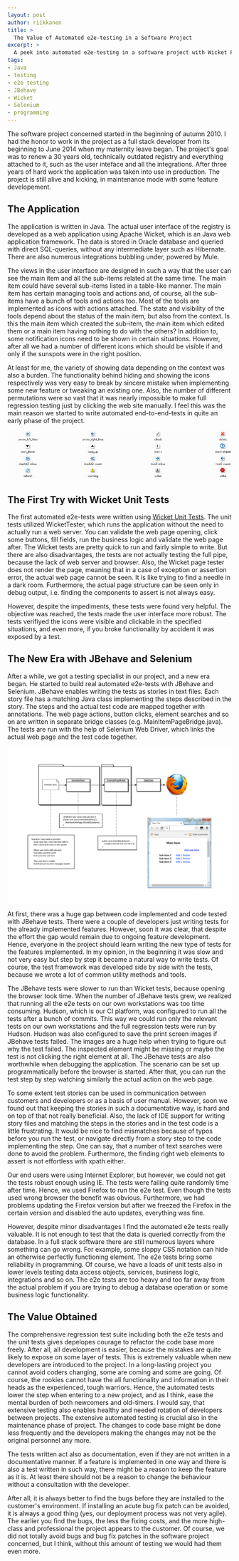 ```yaml
---
layout: post
author: riikkanen
title: >
  The Value of Automated e2e-testing in a Software Project
excerpt: >
  A peek into automated e2e-testing in a software project with Wicket Page Tester and JBehave/Selenium.
tags:
- Java
- testing
- e2e testing
- JBehave
- Wicket
- Selenium
- programming
---
```


The software project concerned started in the beginning of autumn 2010. I had the honor to work in the project as a full stack developer from its beginning to June 2014 when my maternity leave began. The project's goal was to renew a 30 years old, technically outdated registry and everything attached to it, such as the user inteface and all the integrations. After three years of hard work the application was taken into use in production. The project is still alive and kicking, in maintenance mode with some feature developement.

## The Application

The application is written in Java. The actual user interface of the registry is developed as a web application using Apache Wicket, which is an Java web application framework. The data is stored in Oracle database and queried with direct SQL-queries, without any intermediate layer such as Hibernate. There are also numerous integrations bubbling under, powered by Mule. 

The views in the user interface are designed in such a way that the user can see the main item and all the sub-items related at the same time. The main item could have several sub-items listed in a table-like manner. The main item has certain managing tools and actions and, of course, all the sub-items have a bunch of tools and actions too. Most of the tools are implemented as icons with actions attached. The state and visibility of the tools depend about the status of the main item, but also from the context. Is this the main item which created the sub-item, the main item which edited them or a main item having nothing to do with the others? In addition to, some notification icons need to be shown in certain situations. However, after all we had a number of different icons which should be visible if and only if the sunspots were in the right position. 

At least for me, the variety of showing data depending on the context was also a burden. The functionality behind hiding and showing the icons respectively was very easy to break by sincere mistake when implementing some new feature or tweaking an existing one. Also, the number of different permutations were so vast that it was nearly impossible to make full regression testing just by clicking the web site manually. I feel this was the main reason we started to write automated end-to-end-tests in quite an early phase of the project.

![A bunch of icons](/img/value-of-e2e-testing/ikonit.JPG)

## The First Try with Wicket Unit Tests

The first automated e2e-tests were written using [Wicket Unit Tests](https://cwiki.apache.org/confluence/display/WICKET/Unit+Test). The unit tests utilized WicketTester, which runs the application without the need to actually run a web server. You can validate the web page opening, click some buttons, fill fields, run the business logic and validate the web page after. The Wicket tests are pretty quick to run and fairly simple to write. But there are also disadvantages, the tests are not actually testing the full pipe, because the lack of web server and browser. Also, the Wicket page tester does not render the page, meaning that in a case of exception or assertion error, the actual web page cannot be seen. It is like trying to find a needle in a dark room. Furthermore, the actual page structure can be seen only in debug output, i.e. finding the components to assert is not always easy. 

However, despite the impediments, these tests were found very helpful. The objective was reached, the tests made the user interface more robust. The tests verifiyed the icons were visible and clickable in the specified situations, and even more, if you broke functionality by accident it was exposed by a test.

## The New Era with JBehave and Selenium

After a while, we got a testing specialist in our project, and a new era began. He started to build real automated e2e-tests with JBehave and Selenium. JBehave enables writing the tests as stories in text files. Each story file has a matching Java class implementing the steps described in the story. The steps and the actual test code are mapped together with annotations. The web page actions, button clicks, element searches and so on are written in separate bridge classes (e.g. MainItemPageBridge.java). The tests are run with the help of Selenium Web Driver, which links the actual web page and the test code together.

![An example of JBehave and Selenium in action](/img/value-of-e2e-testing/jbehave.png)

At first, there was a huge gap between code implemented and code tested with JBehave tests. There were a couple of developers just writing tests for the already implemented features. However, soon it was clear, that despite the effort the gap would remain due to ongoing feature development. Hence, everyone in the project should learn writing the new type of tests for the features implemented. In my opinion, in the beginning it was slow and not very easy but step by step it became a natural way to write tests. Of course, the test framework was developed side by side with the tests, because we wrote a lot of common utility methods and tools.

The JBehave tests were slower to run than Wicket tests, because opening the browser took time. When the number of JBehave tests grew, we realized that running all the e2e tests on our own workstations was too time consuming. Hudson, which is our CI platform, was configured to run all the tests after a bunch of commits. This way we could run only the relevant tests on our own workstations and the full regression tests were run by Hudson. Hudson was also configured to save the print screen images if JBehave tests failed. The images are a huge help when trying to figure out why the test failed. The inspected element might be missing or maybe the test is not clicking the right element at all. The JBehave tests are also worthwhile when debugging the application. The scenario can be set up programmatically before the browser is started. After that, you can run the test step by step watching similarly the actual action on the web page.

To some extent test stories can be used in communication between customers and developers or as a basis of user manual. However, soon we found out that keeping the stories in such a documentative way, is hard and on top of that not really beneficial. Also, the lack of IDE support for writing story files and matching the steps in the stories and in the test code is a little frustrating. It would be nice to find mismatches because of typos before you run the test, or navigate directly from a story step to the code implementing the step. One can say, that a number of text searches were done to avoid the problem. Furthermore, the finding right web elements to assert is not effortless with xpath either.

Our end users were using Internet Explorer, but however, we could not get the tests robust enough using IE. The tests were failing quite randomly time after time. Hence, we used Firefox to run the e2e test. Even though the tests used wrong browser the benefit was obvious. Furthermore, we had problems updating the Firefox version but after we freezed the Firefox in the certain version and disabled the auto updates, everything was fine.

However, despite minor disadvantages I find the automated e2e tests really valuable. It is not enough to test that the data is queried correctly from the database. In a full stack software there are still numerous layers where something can go wrong. For example, some sloppy CSS notation can hide an otherwise perfectly functioning element. The e2e tests bring some reliability in programming. Of course, we have a loads of unit tests also in lower levels testing data access objects, services, business logic, integrations and so on. The e2e tests are too heavy and too far away from the actual problem if you are trying to debug a database operation or some business logic functionality.

## The Value Obtained

The comprehensive regression test suite including both the e2e tests and the unit tests gives depelopes courage to refactor the code base more freely. After all, all development is easier, because the mistakes are quite likely to expose on some layer of tests. This is extremely valuable when new developers are introduced to the project. In a long-lasting project you cannot avoid coders changing, some are coming and some are going. Of course, the rookies cannot have the all functionality and information in their heads as the experienced, tough warriors. Hence, the automated tests lower the step when entering to a new project, and as I think, ease the mental burden of both newcomers and old-timers. I would say, that extensive testing also enables healthy and needed rotation of developers between projects. The extensive automated testing is crucial also in the maintenance phase of project. The changes to code base might be done less frequently and the developers making the changes may not be the original personnel any more.

The tests written act also as documentation, even if they are not written in a documentative manner. If a feature is implemented in one way and there is also a test written in such way, there might be a reason to keep the feature as it is. At least there should not be a reason to change the behaviour without a consultation with the developer.

After all, it is always better to find the bugs before they are installed to the customer's environment. If installing an acute bug fix patch can be avoided, it is always a good thing (yes, our deployment process was not very agile). The earlier you find the bugs, the less the fixing costs, and the more high-class and professional the project appears to the customer. Of course, we did not totally avoid bugs and bug fix patches in the software project concerned, but I think, without this amount of testing we would had them even more.